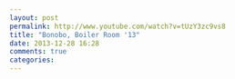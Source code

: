 ```yaml
---
layout: post
permalink: http://www.youtube.com/watch?v=tUzY3zc9vs8
title: "Bonobo, Boiler Room '13"
date: 2013-12-28 16:28
comments: true
categories: 
---
```

